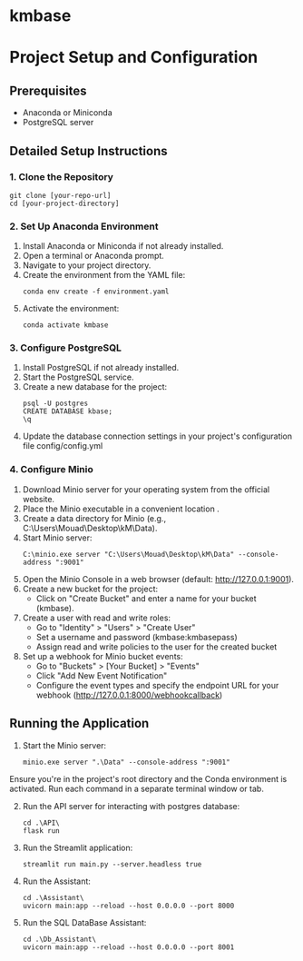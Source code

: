 # kmbase

# Project Setup and Configuration

## Prerequisites

- Anaconda or Miniconda
- PostgreSQL server

## Detailed Setup Instructions

### 1. Clone the Repository

```
git clone [your-repo-url]
cd [your-project-directory]
```

### 2. Set Up Anaconda Environment

1. Install Anaconda or Miniconda if not already installed.
2. Open a terminal or Anaconda prompt.
3. Navigate to your project directory.
4. Create the environment from the YAML file:
   ```
   conda env create -f environment.yaml
   ```
5. Activate the environment:
   ```
   conda activate kmbase
   ```

### 3. Configure PostgreSQL

1. Install PostgreSQL if not already installed.
2. Start the PostgreSQL service.
3. Create a new database for the project:
   ```
   psql -U postgres
   CREATE DATABASE kbase;
   \q
   ```
4. Update the database connection settings in your project's configuration file config/config.yml

### 4. Configure Minio

1. Download Minio server for your operating system from the official website.
2. Place the Minio executable in a convenient location .
3. Create a data directory for Minio (e.g., C:\Users\Mouad\Desktop\kM\Data).
4. Start Minio server:
   ```
   C:\minio.exe server "C:\Users\Mouad\Desktop\kM\Data" --console-address ":9001"
   ```
5. Open the Minio Console in a web browser (default: http://127.0.0.1:9001).
6. Create a new bucket for the project:
   - Click on "Create Bucket" and enter a name for your bucket (kmbase).
7. Create a user with read and write roles:
   - Go to "Identity" > "Users" > "Create User"
   - Set a username and password (kmbase:kmbasepass)
   - Assign read and write policies to the user for the created bucket
8. Set up a webhook for Minio bucket events:
   - Go to "Buckets" > [Your Bucket] > "Events"
   - Click "Add New Event Notification"
   - Configure the event types and specify the endpoint URL for your webhook (http://127.0.0.1:8000/webhookcallback)

## Running the Application


1. Start the Minio server:
   ```
   minio.exe server ".\Data" --console-address ":9001"
   ```
Ensure you're in the project's root directory and the Conda environment is activated. Run each command in a separate terminal window or tab.

2. Run the API server for interacting with postgres database:
   ```
   cd .\API\
   flask run
   ```

3. Run the Streamlit application:
   ```
   streamlit run main.py --server.headless true
   ```

4. Run the Assistant:
   ```
   cd .\Assistant\
   uvicorn main:app --reload --host 0.0.0.0 --port 8000
   ```

   
5. Run the SQL DataBase Assistant:
   ```
   cd .\Db_Assistant\
   uvicorn main:app --reload --host 0.0.0.0 --port 8001
   ```
